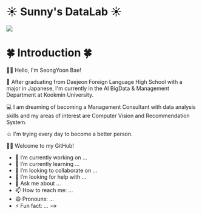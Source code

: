 # ☀️ Sunny's DataLab ☀️

<img src="https://capsule-render.vercel.app/api?type=waving&color=ff3d6b&height=300&section=header&text=Welcome%20to%20Sunny's%20Github!&fontSize=60&animation=twinkling&fontColor=ffffff" />


# 🍀 Introduction 🍀

👋🏻 Hello, I'm SeongYoon Bae! 

🏫 After graduating from Daejeon Foreign Language High School with a major in Japanese, 
I'm currently in the AI BigData & Management Department at Kookmin University. 

💻 I am dreaming of becoming a Management Consultant with data analysis skills 
and my areas of interest are Computer Vision and Recommendation System. 

☺️ I'm trying every day to become a better person. 

🙌🏻 Welcome to my GitHub!



- 🔭 I’m currently working on ...
- 🌱 I’m currently learning ...
- 👯 I’m looking to collaborate on ...
- 🤔 I’m looking for help with ...
- 💬 Ask me about ...
- 📫 How to reach me: ...
- 😄 Pronouns: ...
- ⚡ Fun fact: ...
-->
